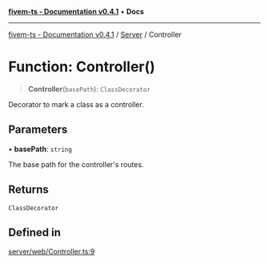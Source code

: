 [**fivem-ts - Documentation v0.4.1**](../../../README.md) • **Docs**

***

[fivem-ts - Documentation v0.4.1](../../../README.md) / [Server](../README.md) / Controller

# Function: Controller()

> **Controller**(`basePath`): `ClassDecorator`

Decorator to mark a class as a controller.

## Parameters

• **basePath**: `string`

The base path for the controller's routes.

## Returns

`ClassDecorator`

## Defined in

[server/web/Controller.ts:9](https://github.com/Purpose-Dev/fivem-ts/blob/main/src/server/web/Controller.ts#L9)
